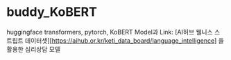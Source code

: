 # buddy_KoBERT
 huggingface transformers, pytorch, KoBERT Model과 Link: [AI허브 웰니스 스트립트 데이터셋][https://aihub.or.kr/keti_data_board/language_intelligence] 을 활용한 심리상담 모델

